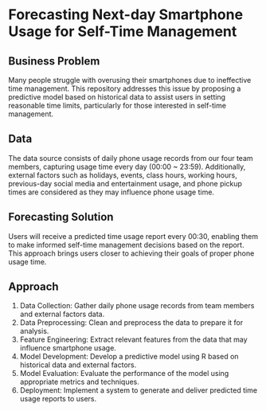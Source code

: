 # Forecasting Next-day Smartphone Usage for Self-Time Management

## Business Problem
Many people struggle with overusing their smartphones due to ineffective time management. This repository addresses this issue by proposing a predictive model based on historical data to assist users in setting reasonable time limits, particularly for those interested in self-time management.

## Data
The data source consists of daily phone usage records from our four team members, capturing usage time every day (00:00 ~ 23:59). Additionally, external factors such as holidays, events, class hours, working hours, previous-day social media and entertainment usage, and phone pickup times are considered as they may influence phone usage time.

## Forecasting Solution
Users will receive a predicted time usage report every 00:30, enabling them to make informed self-time management decisions based on the report. This approach brings users closer to achieving their goals of proper phone usage time.

## Approach
1. Data Collection: Gather daily phone usage records from team members and external factors data.
2. Data Preprocessing: Clean and preprocess the data to prepare it for analysis.
3. Feature Engineering: Extract relevant features from the data that may influence smartphone usage.
4. Model Development: Develop a predictive model using R based on historical data and external factors.
5. Model Evaluation: Evaluate the performance of the model using appropriate metrics and techniques.
6. Deployment: Implement a system to generate and deliver predicted time usage reports to users.
